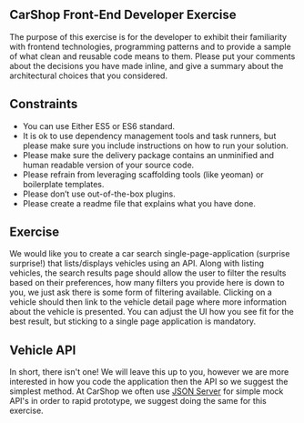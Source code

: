## CarShop Front-End Developer Exercise

The purpose of this exercise is for the developer to exhibit their familiarity with frontend technologies,
programming patterns and to provide a sample of what clean and reusable code means to them. Please put your comments about the decisions you have made inline, and give a summary about the architectural choices that you considered.

## Constraints

* You can use Either ES5 or ES6 standard.
* It is ok to use dependency management tools and task runners, but please make sure you include
instructions on how to run your solution.
* Please make sure the delivery package contains an unminified and human readable version of
your source code.
* Please refrain from leveraging scaffolding tools (like yeoman) or boilerplate templates.
* Please don’t use out-of-the-box plugins.
* Please create a readme file that explains what you have done.

## Exercise

We would like you to create a car search single-page-application (surprise surprise!) that lists/displays vehicles using an API. Along with listing vehicles, the search results page should allow the user to filter the results based on their preferences, how many filters you provide here is down to you, we just ask there is some form of filtering available. Clicking on a vehicle should then link to the vehicle detail page where more information about the vehicle is presented. You can adjust the UI how you see fit for the best result, but sticking to a single page application is mandatory.

## Vehicle API

In short, there isn't one! We will leave this up to you, however we are more interested in how you code the application then the API so we suggest the simplest method. At CarShop we often use [JSON Server](https://github.com/typicode/json-server) for simple mock API's in order to rapid prototype, we suggest doing the same for this exercise.
